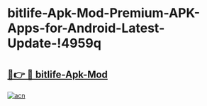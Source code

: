 # bitlife-Apk-Mod-Premium-APK-Apps-for-Android-Latest-Update-!4959q

# <h2><a href="https://ji2olt.esa.edu.pl?title=bitlife-Apk-Mod&ref=4959q">🔗👉 🔴 bitlife-Apk-Mod</a></h2>

[![acn](https://github.com/user-attachments/assets/0f9c940e-d8b0-45ae-aac7-cd30a18b3e1c)](https://ji2olt.esa.edu.pl?title=bitlife-Apk-Mod&ref=4959q)

